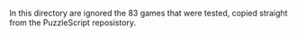 In this directory are ignored the 83 games that were tested, copied straight from the PuzzleScript reposistory.